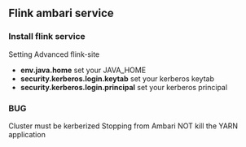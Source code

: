 ## Flink ambari service

### Install flink service
Setting Advanced flink-site 

 * **env.java.home** set your JAVA_HOME
 * **security.kerberos.login.keytab** set your kerberos keytab
 * **security.kerberos.login.principal** set your kerberos principal

### BUG
Cluster must be kerberized
Stopping from Ambari NOT kill the YARN application
